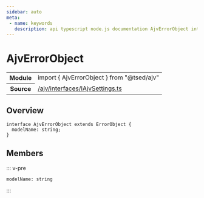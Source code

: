 ```yaml
---
sidebar: auto
meta:
 - name: keywords
   description: api typescript node.js documentation AjvErrorObject interface
---
```

# AjvErrorObject <Badge text="Interface" type="interface"/>
<!-- Summary -->
<section class="symbol-info"><table class="is-full-width"><tbody><tr><th>Module</th><td><div class="lang-typescript"><span class="token keyword">import</span> { AjvErrorObject }&nbsp;<span class="token keyword">from</span>&nbsp;<span class="token string">"@tsed/ajv"</span></div></td></tr><tr><th>Source</th><td><a href="https://github.com/Romakita/ts-express-decorators/blob/v4.30.1/src//ajv/interfaces/IAjvSettings.ts#L0-L0">/ajv/interfaces/IAjvSettings.ts</a></td></tr></tbody></table></section>

<!-- Overview -->
## Overview


<pre><code class="typescript-lang "><span class="token keyword">interface</span> AjvErrorObject <span class="token keyword">extends</span> ErrorObject <span class="token punctuation">{</span>
  modelName<span class="token punctuation">:</span> <span class="token keyword">string</span><span class="token punctuation">;</span>
<span class="token punctuation">}</span></code></pre>



<!-- Members -->




## Members


::: v-pre

<div class="method-overview">
<pre><code class="typescript-lang ">modelName<span class="token punctuation">:</span> <span class="token keyword">string</span></code></pre>

</div>



:::